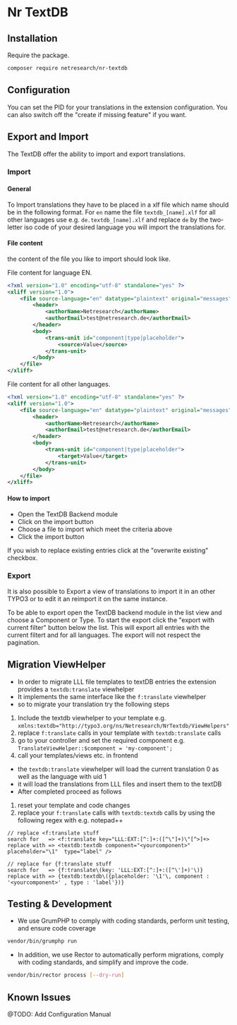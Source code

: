 # Nr TextDB

## Installation
Require the package.

```bash
composer require netresearch/nr-textdb
```

## Configuration
You can set the PID for your translations in the extension configuration.
You can also switch off the "create if missing feature" if you want.

## Export and Import

The TextDB offer the ability to import and export translations. 

### Import

#### General
To Import translations they have to be placed in a xlf file which name should be in the following format.
For `en` name the file `textdb_[name].xlf` for all other languages use e.g. `de.textdb_[name].xlf` and replace `de` by the
two-letter iso code of your desired language you will import the translations for. 

#### File content

the content of the file you like to import should look like. 

File content for language EN.
```xml
<?xml version="1.0" encoding="utf-8" standalone="yes" ?>
<xliff version="1.0">
    <file source-language="en" datatype="plaintext" original="messages">
        <header>
            <authorName>Netresearch</authorName>
            <authorEmail>test@netresearch.de</authorEmail>
        </header>
        <body>
            <trans-unit id="component|type|placeholder">
                <source>Value</source>
            </trans-unit>
        </body>
    </file>
</xliff>
```

File content for all other languages.
```xml
<?xml version="1.0" encoding="utf-8" standalone="yes" ?>
<xliff version="1.0">
    <file source-language="en" datatype="plaintext" original="messages">
        <header>
            <authorName>Netresearch</authorName>
            <authorEmail>test@netresearch.de</authorEmail>
        </header>
        <body>
            <trans-unit id="component|type|placeholder">
                <target>Value</target>
            </trans-unit>
        </body>
    </file>
</xliff>
```
#### How to import 

* Open the TextDB Backend module
* Click on the import button 
* Choose a file to import which meet the criteria above 
* Click the import button

If you wish to replace existing entries click at the "overwrite existing" checkbox. 

### Export

It is also possible to Export a view of translations to import it in an other TYPO3 or to edit it an reimport it on 
the same instance. 

To be able to export open the TextDB backend module in the list view and choose a Component or Type. To start the export
click the "export with current filter" button below the list. This will export all entries with the current filtert
and for all languages. The export will not respect the pagination.  

## Migration ViewHelper

* In order to migrate LLL file templates to textDB entries the extension provides a ``textdb:translate`` viewhelper
* It implements the same interface like the ``f:translate`` viewhelper
* so to migrate your translation try the following steps

1. Include the textdb viewhelper to your template e.g. ``xmlns:textdb="http://typo3.org/ns/Netresearch/NrTextdb/ViewHelpers"``
2. replace ``f:translate`` calls in your template with ``textdb:translate`` calls
3. go to your controller and set the required component e.g. ``TranslateViewHelper::$component = 'my-component';``
4. call your templates/views etc. in frontend

* the ``textdb:translate`` viewhelper will load the current translation 0 as well as the language with uid 1
* it will load the translations from LLL files and insert them to the textDB
* After completed proceed as follows

1. reset your template and code changes
2. replace your ``f:translate`` calls with ``textdb:textdb`` calls by using the following regex with e.g. notepad++

````
// replace <f:translate stuff
search for   => <f:translate key="LLL:EXT:[^:]+:([^\"]+)\"[^>]+>
replace with => <textdb:textdb component="<yourcomponent>"  placeholder="\1"  type="label" />

// replace for {f:translate stuff
search for   => {f:translate\(key: 'LLL:EXT:[^:]+:([^\']+)'\)}
replace with => {textdb:textdb\({placeholder: '\1'\, component : '<yourcomponent>' , type : 'label'})}
````


## Testing & Development

- We use GrumPHP to comply with coding standards, perform unit testing, and ensure code coverage

```bash
vendor/bin/grumphp run
```

- In addition, we use Rector to automatically perform migrations, comply with coding standards,
  and simplify and improve the code.

```bash
vendor/bin/rector process [--dry-run]
```


## Known Issues

@TODO: Add Configuration Manual 
